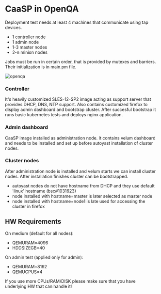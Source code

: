 # CaaSP in OpenQA

Deployment test needs at least 4 machines that communicate using tap devices.
- 1 controller node
- 1 admin node
- 1-3 master nodes
- 2-n minion nodes

Jobs must be run in certain order, that is provided by mutexes and barriers. Their initialization is in main.pm file.

![openqa](/uploads/1a5b83f9ea4a971f7d3a748b811a6044/openqa.png)

### Controller
It's heavily customized SLES-12-SP2 image acting as support server that provides DHCP, DNS, NTP support. Also contains customized firefox to display admin dashboard and bootstrap cluster.
After succesful bootstrap it runs basic kubernetes tests and deploys nginx application.

### Admin dashboard
CaaSP image installed as administration node. It contains velum dashboard and needs to be installed and set up before autoyast installation of cluster nodes.

### Cluster nodes
After administration node is installed and velum starts we can install cluster nodes. After installation finishes cluster can be bootstrapped.

- autoyast nodes do not have hostname from DHCP and they use default 'linux' hostname (bsc#1031623)
- node installed with hostname=master is later selected as master node
- node installed with hostname=node1 is late used for accessing the cluster in firefox

## HW Requirements
On medium (default for all nodes):
 - QEMURAM=4096
 - HDDSIZEGB=40

On admin test (applied only for admin):
 - QEMURAM=8192
 - QEMUCPUS=4

If you use more CPUs/RAM/DISK please make sure that you have underlying HW that can handle it!
